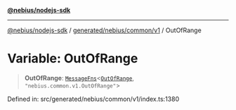 [**@nebius/nodejs-sdk**](../../../../../README.md)

---

[@nebius/nodejs-sdk](../../../../../README.md) / [generated/nebius/common/v1](../README.md) / OutOfRange

# Variable: OutOfRange

> **OutOfRange**: [`MessageFns`](../../../../../runtime/protos/core/interfaces/MessageFns.md)\<[`OutOfRange`](../interfaces/OutOfRange.md), `"nebius.common.v1.OutOfRange"`\>

Defined in: src/generated/nebius/common/v1/index.ts:1380
